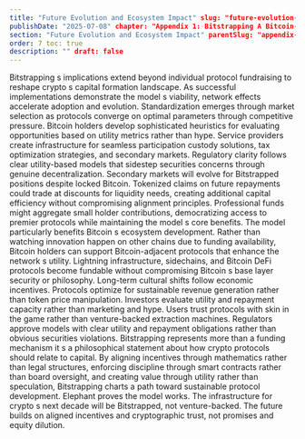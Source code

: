 ```yaml
---
title: "Future Evolution and Ecosystem Impact" slug: "future-evolution-and-ecosystem-impact"
publishDate: "2025-07-08" chapter: "Appendix 1: Bitstrapping A Bitcoin-Native Venture Architecture"
section: "Future Evolution and Ecosystem Impact" parentSlug: "appendix-1-bitstrapping-a-bitcoin-native-venture-architecture"
order: 7 toc: true
description: "" draft: false
---
```

Bitstrapping s implications extend beyond individual protocol fundraising to reshape crypto s capital formation landscape. As successful implementations demonstrate the model s viability, network effects accelerate adoption and evolution.
Standardization emerges through market selection as protocols converge on optimal parameters through competitive pressure. Bitcoin holders develop sophisticated heuristics for evaluating opportunities based on utility metrics rather than hype. Service providers create infrastructure for seamless participation custody solutions, tax optimization strategies, and secondary markets. Regulatory clarity follows clear utility-based models that sidestep securities concerns through genuine decentralization.
Secondary markets will evolve for Bitstrapped positions despite locked Bitcoin. Tokenized claims on future repayments could trade at discounts for liquidity needs, creating additional capital efficiency without compromising alignment principles. Professional funds might aggregate small holder contributions, democratizing access to premier protocols while maintaining the model s core benefits.
The model particularly benefits Bitcoin s ecosystem development. Rather than watching innovation happen on other chains due to funding availability, Bitcoin holders can support Bitcoin-adjacent protocols that enhance the network s utility. Lightning infrastructure, sidechains, and Bitcoin DeFi protocols become fundable without compromising Bitcoin s base layer security or philosophy.
Long-term cultural shifts follow economic incentives. Protocols optimize for sustainable revenue generation rather than token price manipulation. Investors evaluate utility and repayment capacity rather than marketing and hype. Users trust protocols with skin in the game rather than venture-backed extraction machines. Regulators approve models with clear utility and repayment obligations rather than obvious securities violations.
Bitstrapping represents more than a funding mechanism it s a philosophical statement about how crypto protocols should relate to capital. By aligning incentives through mathematics rather than legal structures, enforcing discipline through smart contracts rather than board oversight, and creating value through utility rather than speculation, Bitstrapping charts a path toward sustainable protocol development. Elephant proves the model works. The infrastructure for crypto s next decade will be Bitstrapped, not venture-backed. The future builds on aligned incentives and cryptographic trust, not promises and equity dilution.